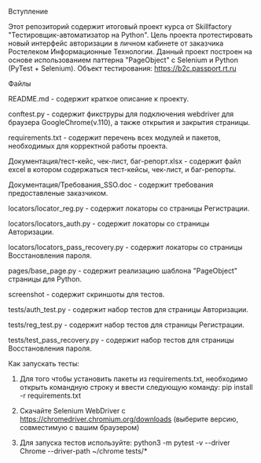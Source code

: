 Вступление

Этот репозиторий содержит итоговый проект курса от Skillfactory "Тестировщик-автоматизатор на Python".
Цель проекта протестировать новый интерфейс авторизации в личном кабинете от заказчика Ростелеком Информационные Технологии.
Данный проект построен на основе использованием паттерна "PageObject" с Selenium и Python (PyTest + Selenium).
Объект тестирования: https://b2c.passport.rt.ru

Файлы

README.md - содержит краткое описание к проекту.

conftest.py - содержит фикструры для подключения webdriver для браузера GoogleChrome(v.110), а также открытия и закрытия страницы.

requirements.txt - содержит перечень всех модулей и пакетов, необходимых для корректной работы проекта.

Документация/тест-кейс, чек-лист, баг-репорт.xlsx - содержит файл excel в котором содержаться тест-кейсы, чек-лист, и баг-репорты.

Документация/Требования_SSO.doc - содержит требования предоставленые заказчиком.

locators/locator_reg.py - содержит локаторы со страницы Регистрации.

locators/locators_auth.py - содержит локаторы со страницы Авторизации.

locators/locators_pass_recovery.py - содержит локаторы со страницы Восстановления пароля.

pages/base_page.py - содержит реализацию шаблона "PageObject" страницы для Python.

screenshot - содержит скриншоты для тестов.

tests/auth_test.py - содержит набор тестов для страницы Авторизации.

tests/reg_test.py - содержит набор тестов для страницы Регистрации.

tests/test_pass_recovery.py - содержит набор тестов для страницы Восстановления пароля.

Как запускать тесты:

1) Для того чтобы установить пакеты из requirements.txt, необходимо открыть командную строку и ввести следующую команду:
pip install -r requirements.txt

2) Скачайте Selenium WebDriver с https://chromedriver.chromium.org/downloads (выберите версию, совместимую с вашим браузером)

3) Для запуска тестов используйте:
python3 -m pytest -v --driver Chrome --driver-path ~/chrome tests/*
